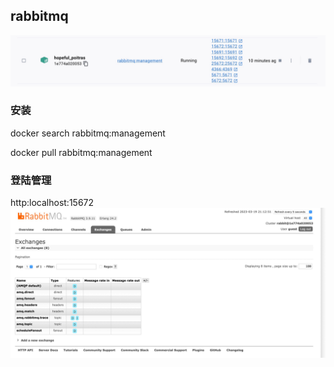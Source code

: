 ## rabbitmq

![镜像拉取](img/rabbitmq/rabbitmq-image.png)


### 安装
docker search rabbitmq:management

docker pull rabbitmq:management

### 登陆管理
http:localhost:15672
![管理后台](img/rabbitmq/rabbitmq-ui.png)







